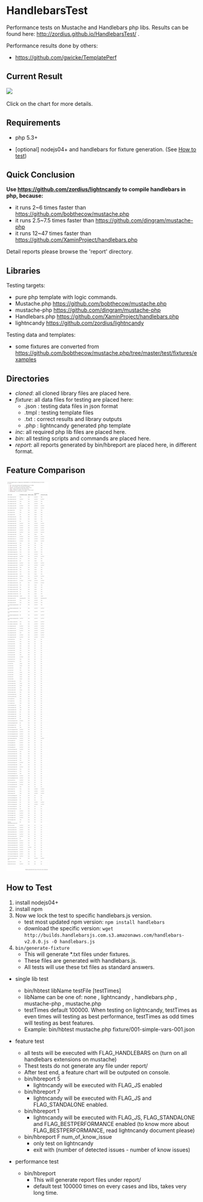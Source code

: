 HandlebarsTest
==============

Performance tests on Mustache and Handlebars php libs. Results can be found here: http://zordius.github.io/HandlebarsTest/ .

Performance results done by others:

* https://github.com/gwicke/TemplatePerf

Current Result
--------------

<a href="http://zordius.github.io/HandlebarsTest/"><img src="http://zordius.github.io/HandlebarsTest/chart.png"></a>

Click on the chart for more details.

Requirements
------------

* php 5.3+

* [optional] nodejs04+ and handlebars for fixture generation. (See <a href="#how-to-test">How to test</a>)

Quick Conclusion
----------------
<b>Use https://github.com/zordius/lightncandy to compile handlebars in php, because:</b>

* it runs 2~6 times faster than https://github.com/bobthecow/mustache.php
* it runs 2.5~7.5 times faster than https://github.com/dingram/mustache-php
* it runs 12~47 times faster than https://github.com/XaminProject/handlebars.php

Detail reports please browse the 'report' directory.

Libraries
---------

Testing targets:

* pure php template with logic commands.
* Mustache.php https://github.com/bobthecow/mustache.php
* mustache-php https://github.com/dingram/mustache-php
* Handlebars.php https://github.com/XaminProject/handlebars.php
* lightncandy https://github.com/zordius/lightncandy

Testing data and templates:

* some fixtures are converted from https://github.com/bobthecow/mustache.php/tree/master/test/fixtures/examples

Directories
-----------

* *cloned*: all cloned library files are placed here.
* *fixture*: all data files for testing are placed here:
   * .json : testing data files in json format
   * .tmpl : testing template files
   * .txt  : correct results and library outputs
   * .php  : lightncandy generated php template
* *inc*: all required php lib files are placed here.
* *bin*: all testing scripts and commands are placed here.
* *report*: all reports generated by bin/hbreport are placed here, in different format.

Feature Comparison
------------------
<a href="FEATURES.md"><img src="features.png"></a>

How to Test
-----------
1. install nodejs04+
2. install npm
3. Now we lock the test to specific handlebars.js version.
   * test most updated npm version: `npm install handlebars`
   * download the specific version: `wget http://builds.handlebarsjs.com.s3.amazonaws.com/handlebars-v2.0.0.js -O handlebars.js`
4. `bin/generate-fixture`
   * This will generate *.txt files under fixtures.
   * These files are generated with handlebars.js.
   * All tests will use these txt files as standard answers.

* single lib test
   * bin/hbtest libName testFile [testTimes]
   * libName can be one of: none , lightncandy , handlebars.php , mustache-php , mustache.php
   * testTimes default 100000. When testing on lightncandy, testTimes as even times will testing as best performance, testTimes as odd times will testing as best features.
   * Example: bin/hbtest mustache.php fixture/001-simple-vars-001.json

* feature test
   * all tests will be executed with FLAG_HANDLEBARS on (turn on all handlebars extensions on mustache)
   * Thest tests do not generate any file under report/
   * After test end, a feature chart will be outputed on console.
   * bin/hbreport 5
      * lightncandy will be executed with FLAG_JS enabled
   * bin/hbreport 7
      * lightncandy will be executed with FLAG_JS and FLAG_STANDALONE enabled.
   * bin/hbreport 1
      * lightncandy will be executed with FLAG_JS, FLAG_STANDALONE and FLAG_BESTPERFORMANCE enabled (to know more about FLAG_BESTPERFORMANCE, read lightncandy document please)
   * bin/hbreport F num_of_know_issue
      * only test on lightncandy
      * exit with (number of detected issues - number of know issues)

* performance test
   * bin/hbreport
      * This will generate report files under report/
      * default test 100000 times on every cases and libs, takes very long time.
